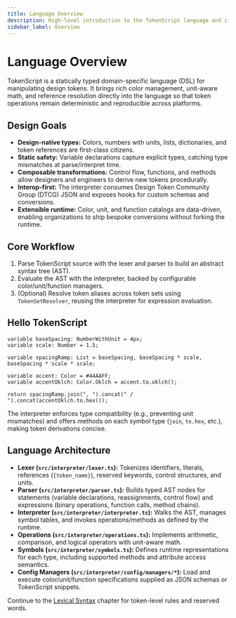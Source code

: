 ```yaml
---
title: Language Overview
description: High-level introduction to the TokenScript language and its design goals.
sidebar_label: Overview
---
```


# Language Overview

TokenScript is a statically typed domain-specific language (DSL) for manipulating design tokens. It brings rich color management, unit-aware math, and reference resolution directly into the language so that token operations remain deterministic and reproducible across platforms.

## Design Goals

- **Design-native types:** Colors, numbers with units, lists, dictionaries, and token references are first-class citizens.
- **Static safety:** Variable declarations capture explicit types, catching type mismatches at parse/interpret time.
- **Composable transformations:** Control flow, functions, and methods allow designers and engineers to derive new tokens procedurally.
- **Interop-first:** The interpreter consumes Design Token Community Group (DTCG) JSON and exposes hooks for custom schemas and conversions.
- **Extensible runtime:** Color, unit, and function catalogs are data-driven, enabling organizations to ship bespoke conversions without forking the runtime.

## Core Workflow

1. Parse TokenScript source with the lexer and parser to build an abstract syntax tree (AST).
2. Evaluate the AST with the interpreter, backed by configurable color/unit/function managers.
3. (Optional) Resolve token aliases across token sets using `TokenSetResolver`, reusing the interpreter for expression evaluation.

## Hello TokenScript

```tokenscript
variable baseSpacing: NumberWithUnit = 4px;
variable scale: Number = 1.5;

variable spacingRamp: List = baseSpacing, baseSpacing * scale, baseSpacing * scale * scale;

variable accent: Color = #44AAFF;
variable accentOklch: Color.Oklch = accent.to.oklch();

return spacingRamp.join(", ").concat(" / ").concat(accentOklch.to.hex());
```

The interpreter enforces type compatibility (e.g., preventing unit mismatches) and offers methods on each symbol type (`join`, `to.hex`, etc.), making token derivations concise.

## Language Architecture

- **Lexer (`src/interpreter/lexer.ts`):** Tokenizes identifiers, literals, references (`{token_name}`), reserved keywords, control structures, and units.
- **Parser (`src/interpreter/parser.ts`):** Builds typed AST nodes for statements (variable declarations, reassignments, control flow) and expressions (binary operations, function calls, method chains).
- **Interpreter (`src/interpreter/interpreter.ts`):** Walks the AST, manages symbol tables, and invokes operations/methods as defined by the runtime.
- **Operations (`src/interpreter/operations.ts`):** Implements arithmetic, comparison, and logical operators with unit-aware math.
- **Symbols (`src/interpreter/symbols.ts`):** Defines runtime representations for each type, including supported methods and attribute access semantics.
- **Config Managers (`src/interpreter/config/managers/*`):** Load and execute color/unit/function specifications supplied as JSON schemas or TokenScript snippets.

Continue to the [Lexical Syntax](syntax.md) chapter for token-level rules and reserved words.

